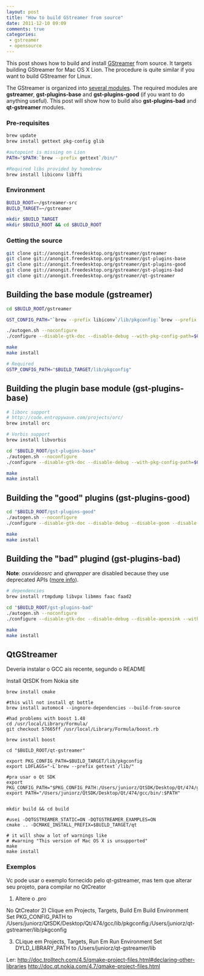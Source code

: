```yaml
---
layout: post
title: "How to build GStreamer from source"
date: 2011-12-10 09:09
comments: true
categories:
 - gstreamer
 - opensource
---
```


This post shows how to build and install [GStreamer](http://gstreamer.freedesktop.org/) from source. It targets building GStreamer for Mac OS X Lion. The procedure is quite similar if you want to build GStreamer for Linux.

The GStreamer is organized into [several modules](http://gstreamer.freedesktop.org/modules/). The required modules are **gstreamer**, **gst-plugins-base** and **gst-plugins-good** (if you want to do anything useful). This post will show how to build also **gst-plugins-bad** and **qt-gstreamer** modules.

### Pre-requisites

``` bash
brew update
brew install gettext pkg-config glib

#autopoint is missing on Lion
PATH="$PATH:`brew --prefix gettext`/bin/"

#Required libs provided by homebrew
brew install libiconv libffi
```

### Environment

``` bash
BUILD_ROOT=~/gstreamer-src
BUILD_TARGET=~/gstreamer

mkdir $BUILD_TARGET
mkdir $BUILD_ROOT && cd $BUILD_ROOT
```

### Getting the source

``` bash
git clone git://anongit.freedesktop.org/gstreamer/gstreamer
git clone git://anongit.freedesktop.org/gstreamer/gst-plugins-base
git clone git://anongit.freedesktop.org/gstreamer/gst-plugins-good
git clone git://anongit.freedesktop.org/gstreamer/gst-plugins-bad
git clone git://anongit.freedesktop.org/gstreamer/qt-gstreamer
```

## Building the base module (gstreamer)

``` bash
cd $BUILD_ROOT/gstreamer

GST_CONFIG_PATH="`brew --prefix libiconv`/lib/pkgconfig:`brew --prefix libffi`/lib/pkgconfig:`brew --prefix gettext`/lib/pkgconfig"

./autogen.sh --noconfigure
./configure --disable-gtk-doc --disable-debug --with-pkg-config-path=$GST_CONFIG_PATH --prefix=$BUILD_TARGET

make
make install

# Required
GSTP_CONFIG_PATH="$BUILD_TARGET/lib/pkgconfig"
```

## Building the plugin base module (gst-plugins-base)

``` bash
# liborc support
# http://code.entropywave.com/projects/orc/
brew install orc

# Vorbis support
brew install libvorbis

cd "$BUILD_ROOT/gst-plugins-base"
./autogen.sh --noconfigure
./configure --disable-gtk-doc --disable-debug --with-pkg-config-path=$GSTP_CONFIG_PATH --prefix=$BUILD_TARGET

make
make install
```

## Building the "good" plugins (gst-plugins-good)

``` bash
cd "$BUILD_ROOT/gst-plugins-good"
./autogen.sh --noconfigure
./configure --disable-gtk-doc --disable-debug --disable-goom --disable-libpng --with-pkg-config-path=$GSTP_CONFIG_PATH --prefix=$BUILD_TARGET

make
make install
```

## Building the "bad" plugind (gst-plugins-bad)

**Note**: *osxvideosrc* and *qtwrapper* are disabled because they use deprecated APIs ([more info](http://code.google.com/p/ossbuild/wiki/MacBuild)).

``` bash
# dependencies
brew install rtmpdump libvpx libmms faac faad2

cd "$BUILD_ROOT/gst-plugins-bad"
./autogen.sh --noconfigure
./configure --disable-gtk-doc --disable-debug --disable-apexsink --with-pkg-config-path=$GSTP_CONFIG_PATH --prefix=$BUILD_TARGET

make
make install
```

## QtGStreamer

Deveria instalar o GCC ais recente, segundo o README

Install QtSDK from Nokia site

    brew install cmake

    #this will not install qt bottle
    brew install automoc4 --ingnore-dependencies --build-from-source

    #had problems with boost 1.48
    cd /usr/local/Library/Formula/
    git checkout 57665ff /usr/local/Library/Formula/boost.rb

    brew install boost

    cd "$BUILD_ROOT/qt-gstreamer"

    export PKG_CONFIG_PATH=$BUILD_TARGET/lib/pkgconfig
    export LDFLAGS="-L`brew --prefix gettext`/lib/"

    #pra usar o Qt SDK
    export PKG_CONFIG_PATH="$PKG_CONFIG_PATH:/Users/juniorz/QtSDK/Desktop/Qt/474/gcc/lib/pkgconfig/"
    export PATH="/Users/juniorz/QtSDK/Desktop/Qt/474/gcc/bin/:$PATH"


    mkdir build && cd build

    #usei -DQTGSTREAMER_STATIC=ON -DQTGSTREAMER_EXAMPLES=ON
    cmake .. -DCMAKE_INSTALL_PREFIX=$BUILD_TARGET/qt

    # it will show a lot of warnings like
    # #warning "This version of Mac OS X is unsupported"
    make
    make install


### Exemplos

Vc pode usar o exemplo fornecido pelo qt-gstreamer, mas tem que alterar seu projeto, para compilar no QtCreator


1) Altere o .pro

No QtCreator
2) Clique em Projects, Targets, Build
Em Build Environment
Set PKG_CONFIG_PATH to /Users/juniorz/QtSDK/Desktop/Qt/474/gcc/lib/pkgconfig:/Users/juniorz/qt-gstreamer/lib/pkgconfig

3) CLique em Projects, Targets, Run
Em Run Environment
Set DYLD_LIBRARY_PATH to /Users/juniorz/qt-gstreamer/lib



Ler: 
http://doc.trolltech.com/4.5/qmake-project-files.html#declaring-other-libraries
http://doc.qt.nokia.com/4.7/qmake-project-files.html